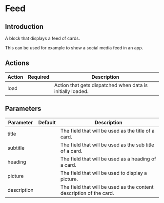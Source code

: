 # Feed

## Introduction

A block that displays a feed of cards.

This can be used for example to show a social media feed in an app.

## Actions

| Action | Required | Description                                                |
| ------ | -------- | ---------------------------------------------------------- |
| load   |          | Action that gets dispatched when data is initially loaded. |

## Parameters

| Parameter   | Default | Description                                                         |
| ----------- | ------- | ------------------------------------------------------------------- |
| title       |         | The field that will be used as the title of a card.                 |
| subtitle    |         | The field that will be used as the sub title of a card.             |
| heading     |         | The field that will be used as a heading of a card.                 |
| picture     |         | The field that will be used to display a picture.                   |
| description |         | The field that will be used as the content description of the card. |

